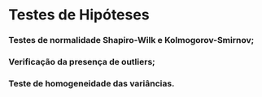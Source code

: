 # Testes de Hipóteses

### Testes de normalidade Shapiro-Wilk e Kolmogorov-Smirnov;
### Verificação da presença de outliers;
### Teste de homogeneidade das variâncias.
